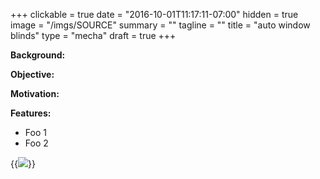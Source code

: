 +++
clickable = true
date = "2016-10-01T11:17:11-07:00"
hidden = true
image = "/imgs/SOURCE"
summary = ""
tagline = ""
title = "auto window blinds"
type = "mecha"
draft = true
+++

__Background:__

__Objective:__

__Motivation:__

__Features:__

+ Foo 1
+ Foo 2

{{<img caption="TEXT"
src="/imgs/SOURCE" >}}